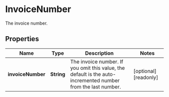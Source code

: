 

# InvoiceNumber

The invoice number.

## Properties

| Name | Type | Description | Notes |
|------------ | ------------- | ------------- | -------------|
|**invoiceNumber** | **String** | The invoice number. If you omit this value, the default is the auto-incremented number from the last number. |  [optional] [readonly] |



